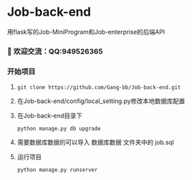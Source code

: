 # Job-back-end
用flask写的Job-MiniProgram和Job-enterprise的后端API

### :jack_o_lantern: 欢迎交流：QQ:949526365


### 开始项目

1. ```
   git clone https://github.com/Gang-bb/Job-back-end.git
   ```
2. 在Job-back-end/config/local_setting.py修改本地数据库配置

3. 在Job-back-end目录下

   ```
   python manage.py db upgrade
   ```

4. 需要数据库数据的可以导入 数据库数据 文件夹中的 job.sql

5. 运行项目

   ```
   python manage.py runserver
   ```

   

